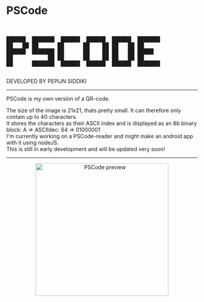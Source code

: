 # PSCode
<pre>
<br>
██████  ███████  ██████  ██████  ██████  ███████ 
██   ██ ██      ██      ██    ██ ██   ██ ██      
██████  ███████ ██      ██    ██ ██   ██ █████   
██           ██ ██      ██    ██ ██   ██ ██      
██      ███████  ██████  ██████  ██████  ███████                                 

</pre>
  DEVELOPED BY PEPIJN SIDDIKI
  
_____________________________________________________________________________________________________________________


PSCode is my own version of a QR-code.

The size of the image is 21x21, thats pretty small. It can therefore only contain up to 40 characters.<br>
It stores the characters as their ASCII index and is displayed as an 8b binary block: A => ASCIIdec: 64 => 01000001<br>
I'm currently working on a PSCode-reader and might make an android app with it using nodeJS.<br>
This is still in early development and will be updated very soon! <br>

_____________________________________________________________________________________________________________________

<p align="center">
  <img src="https://i.ibb.co/dgnGM8s/pixil-frame-0.png" width="350" title="PSCode preview">
</p>


